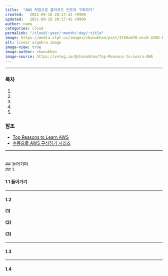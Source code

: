 ```yaml
---
title:  "AWS 자원으로 클라우드 인프라 구축하기"
created:   2021-09-18 20:17:42 +0900
updated:   2021-09-18 20:17:42 +0900
author: namu
categories: cloud
permalink: "/cloud/:year/:month/:day/:title"
image: https://media.vlpt.us/images/shanukhan/post/3fb0ab76-ecc0-4208-b255-035dc9e298ea/58f09-amaz.png
alt: linear algebra image
image-view: true
image-author: shanukhan
image-source: https://velog.io/@shanukhan/Top-Reasons-to-Learn-AWS
---
```



---

### 목차

1. [](#)
2. [](#)
3. [](#)
4. [](#)
5. [](#)

### 참조

- <a href="https://velog.io/@shanukhan/Top-Reasons-to-Learn-AWS" target="_blank">Top Reasons to Learn AWS</a>
- <a href="https://www.onlab.kr/2018/07/20/%ec%88%98%eb%8f%99%ec%9c%bc%eb%a1%9c-vpc-%ea%b5%ac%ec%84%b1%ed%95%98%ea%b8%b0-vpc%ec%83%9d%ec%84%b1/" target="_blank">수동으로 AWS 구성하기 시리즈</a>

---

<br>
## 들어가며

<br>
## 1. 

#### 1.1 들어가기

---

#### 1.2 

#### (1) 

#### (2) 

#### (3) 

---

#### 1.3 

---

#### 1.4 
